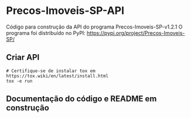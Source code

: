# Precos-Imoveis-SP-API
Código para construção da API do programa Precos-Imoveis-SP-v1.2.1
O programa foi distribuído no PyPI: https://pypi.org/project/Precos-Imoveis-SP/
## Criar API
```Shell
# Certifique-se de instalar tox em https://tox.wiki/en/latest/install.html
tox -e run
```
## Documentação do código e README em construção
